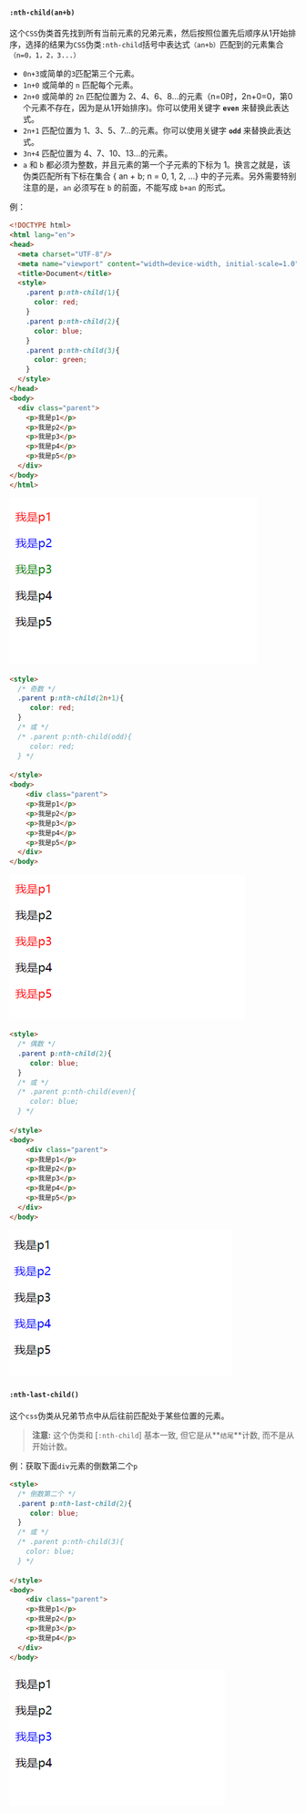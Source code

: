 #### `:nth-child(an+b)`

这个`CSS`伪类首先找到所有当前元素的兄弟元素，然后按照位置先后顺序从1开始排序，选择的结果为`CSS`伪类`:nth-child`括号中表达式`（an+b）`匹配到的元素集合`（n=0，1，2，3...）`

- `0n+3`或简单的`3`匹配第三个元素。
- `1n+0` 或简单的 `n` 匹配每个元素。
- `2n+0` 或简单的 `2n` 匹配位置为 2、4、6、8...的元素（n=0时，2n+0=0，第0个元素不存在，因为是从1开始排序)。你可以使用关键字 **`even`** 来替换此表达式。
- `2n+1` 匹配位置为 1、3、5、7...的元素。你可以使用关键字 **`odd`** 来替换此表达式。
- `3n+4` 匹配位置为 4、7、10、13...的元素。
- `a` 和 `b` 都必须为整数，并且元素的第一个子元素的下标为 1。换言之就是，该伪类匹配所有下标在集合 { an + b; n = 0, 1, 2, ...} 中的子元素。另外需要特别注意的是，`an` 必须写在 `b` 的前面，不能写成 `b+an` 的形式。

例：

```html
<!DOCTYPE html>
<html lang="en">
<head>
  <meta charset="UTF-8"/>
  <meta name="viewport" content="width=device-width, initial-scale=1.0"/>
  <title>Document</title>
  <style>
    .parent p:nth-child(1){
      color: red;
    }
    .parent p:nth-child(2){
      color: blue;
    }
    .parent p:nth-child(3){
      color: green;
    }
  </style>
</head>
<body>
  <div class="parent">
    <p>我是p1</p>
    <p>我是p2</p>
    <p>我是p3</p>
    <p>我是p4</p>
    <p>我是p5</p>
  </div>
</body>
</html>
```

![](https://github.com/limchen233/picgo/blob/master/img/image-20201225104423560.png?raw=true)

```html
<style>
  /* 奇数 */
  .parent p:nth-child(2n+1){
     color: red;
  }
  /* 或 */
  /* .parent p:nth-child(odd){
     color: red;
  } */
  
</style>
<body>
	<div class="parent">
    <p>我是p1</p>
    <p>我是p2</p>
    <p>我是p3</p>
    <p>我是p4</p>
    <p>我是p5</p>
  </div>
</body>
```

![](https://github.com/limchen233/picgo/blob/master/img/image-20201225104957132.png?raw=true)

```html
<style>
  /* 偶数 */
  .parent p:nth-child(2){
     color: blue;
  }
  /* 或 */
  /* .parent p:nth-child(even){
     color: blue;
  } */
  
</style>
<body>
	<div class="parent">
    <p>我是p1</p>
    <p>我是p2</p>
    <p>我是p3</p>
    <p>我是p4</p>
    <p>我是p5</p>
  </div>
</body>
```

![](https://github.com/limchen233/picgo/blob/master/img/image-20201225105135017.png?raw=true)

#### **`:nth-last-child()`** 

这个`css`伪类从兄弟节点中从后往前匹配处于某些位置的元素。

> **注意:** 这个伪类和 [`:nth-child`] 基本一致, 但它是从**`结尾`**计数, 而不是从开始计数。

例：获取下面`div`元素的倒数第二个`p`

```html
<style>
  /* 倒数第二个 */
  .parent p:nth-last-child(2){
     color: blue;
  }
  /* 或 */
  /* .parent p:nth-child(3){
    color: blue;
  } */
  
</style>
<body>
	<div class="parent">
    <p>我是p1</p>
    <p>我是p2</p>
    <p>我是p3</p>
    <p>我是p4</p>
  </div>
</body>
```

![](https://github.com/limchen233/picgo/blob/master/img/image-20201225110914564.png?raw=true)

